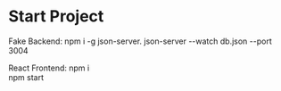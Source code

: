 # Start Project

Fake Backend:
npm i -g json-server. 
json-server --watch db.json --port 3004  

React Frontend:
npm i  
npm start  

